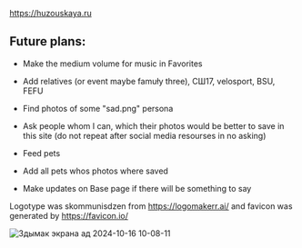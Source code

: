 https://huzouskaya.ru

Future plans:
---
+ Make the medium volume for music in Favorites
+ Add relatives (or event maybe famuły three), СШ17, velosport, BSU, FEFU
+ Find photos of some "sad.png" persona
+ Ask people whom I can, which their photos would be better to save in this site (do not repeat after social media resourses in no asking)
+ Feed pets
+ Add all pets whos photos where saved

+ Make updates on Base page if there will be something to say

Logotype was skommunisdzen from https://logomakerr.ai/
and favicon was generated by
https://favicon.io/

![Здымак экрана ад 2024-10-16 10-08-11](https://github.com/user-attachments/assets/4d2704ae-44a7-4cca-9740-6e62c5e6dd23)

